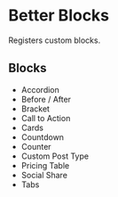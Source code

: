 # Better Blocks

Registers custom blocks.

## Blocks

* Accordion
* Before / After
* Bracket
* Call to Action
* Cards
* Countdown
* Counter
* Custom Post Type
* Pricing Table
* Social Share
* Tabs
